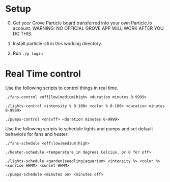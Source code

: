 # Setup

0. Get your Grove Particle board transferred into your own Particle.io account. WARNING: NO OFFICIAL GROVE APP WILL WORK AFTER YOU DO THIS.

1. Install particle-cli in this working directory.

2. Run `./p login`

# Real Time control

Use the following scripts to control things in real time.

```
./fans-control <off|low|medium|high> <duration minutes 0-9999>
```

```
./lights-control <intensity % 0-100> <color % 0-100> <duration minutes 0-9999>
```

```
./pumps-control <on|off> <duration minutes 0-9999>
```

Use the following scripts to schedule lights and pumps and set default behaviors for fans and heater:

```
./fans-schedule <off|low|medium|high>
```

```
./heater-schedule <temperature in degrees Celcius, or 0 for off>
```

```
./lights-schedule <garden|seedling|aquarium> <intensity %> <color %> <sunrise HHMM> <sunset HHMM>
```

```
./pumps-schedule <minutes on> <minutes off>
```

